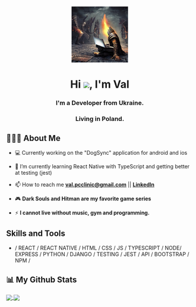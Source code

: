 <p align="center">
<img width="30%" height="auto" src="https://github.com/Dohiii/Dohiii/blob/main/dark_souls_laptop.jfif" />
</p>
<h1 align="center">Hi <img src="https://raw.githubusercontent.com/MartinHeinz/MartinHeinz/master/wave.gif" width="30px">, I'm Val</h1>
<h3 align="center">I'm a Developer from Ukraine.</h3>
<h3 align="center">Living in Poland.</h3>

## 👨🏻‍💻 About Me

- 💻 Currently working on the "DogSync" application for android and ios

- 🧠 I’m currently learning React Native with TypeScript and getting better at testing (jest)

- 📫 How to reach me **val.pcclinic@gmail.com** || **<a href="https://www.linkedin.com/in/valerii-dorokhov-534312211/">LinkedIn</a>**

- 🎮 **Dark Souls and Hitman are my favorite game series**

- ⚡ **I cannot live without music, gym and programming.**

## Skills and Tools
* / REACT / REACT NATIVE / HTML / CSS / JS / TYPESCRIPT / NODE/ EXPRESS / PYTHON / DJANGO / TESTING / JEST  / API / BOOTSTRAP / NPM /


## 📊 My Github Stats


<a align="center" href="https://github.com/anuraghazra/github-readme-stats">
  <img align="center" src="https://github-readme-stats.vercel.app/api/top-langs/?username=Dohiii&layout=compact&theme=dark" />
</a>
<a align="center" href="https://github.com/anuraghazra/convoychat">
  <img align="center" src="https://github-readme-stats.vercel.app/api?username=Dohiii&show_icons=true&theme=dark" />
</a>
